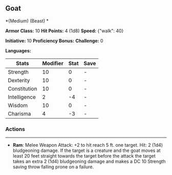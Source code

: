 ## Goat
*(Medium) (Beast) *

**Armor Class:** 10
**Hit Points:** 4 (1d8)
**Speed:** {"walk": 40}

**Initiative:** 10
**Proficiency Bonus:**
**Challenge:** 0

**Languages:** 



| Stats | Modifier | Stat | Save
| ---- | ---- | ---- | ---- |
| Strength | 10 | 0 | - |
| Dexterity | 10 | 0 | - |
| Constitution | 10 | 0 | - |
| Intelligence | 2 | -4 | - |
| Wisdom | 10 | 0 | - |
| Charisma | 4 | -3 | - |

### Actions
 --- 
- **Ram**: Melee Weapon Attack: +2 to hit  reach 5 ft.  one target. Hit: 2 (1d4) bludgeoning damage. If the target is a creature and the goat moves at least 20 feet straight towards the target before the attack  the target takes an extra 2 (1d4) bludgeoning damage and makes a DC 10 Strength saving throw  falling prone on a failure.


